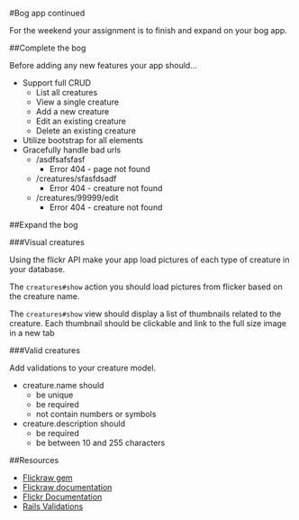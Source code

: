 #Bog app continued

For the weekend your assignment is to finish and expand on your bog app.

##Complete the bog

Before adding any new features your app should...

* Support full CRUD
    * List all creatures
    * View a single creature
    * Add a new creature
    * Edit an existing creature
    * Delete an existing creature
* Utilize bootstrap for all elements
* Gracefully handle bad urls
    * /asdfsafsfasf
        * Error 404 - page not found
    * /creatures/sfasfdsadf
        * Error 404 - creature not found
    * /creatures/99999/edit
        * Error 404 - creature not found


##Expand the bog

###Visual creatures

Using the flickr API make your app load pictures of each type of creature in your database.

The `creatures#show` action you should load pictures from flicker based on the creature name.

The `creatures#show` view should display a list of thumbnails related to the creature. Each thumbnail should be clickable and link to the full size image in a new tab


###Valid creatures

Add validations to your creature model.

* creature.name should
    * be unique
    * be required
    * not contain numbers or symbols
* creature.description should
    * be required
    * be between 10 and 255 characters


##Resources

* [Flickraw gem](https://github.com/hanklords/flickraw)
* [Flickraw documentation](http://hanklords.github.io/flickraw/)
* [Flickr Documentation](https://www.flickr.com/services/api/)
* [Rails Validations](http://guides.rubyonrails.org/active_record_validations.html)



